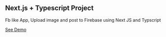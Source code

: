 ## Next.js + Typescript Project

Fb like App, Upload image and post to Firebase using Next JS and Typscript

[See Demo](https://next-ts-fb-ccw25i6fu-dhimasyulian.vercel.app/)
